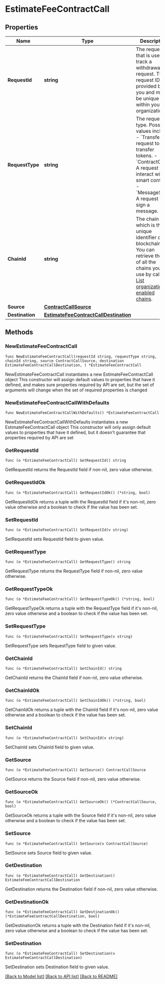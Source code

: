 # EstimateFeeContractCall

## Properties

Name | Type | Description | Notes
------------ | ------------- | ------------- | -------------
**RequestId** | **string** | The request ID that is used to track a withdrawal request. The request ID is provided by you and must be unique within your organization. | 
**RequestType** | **string** | The request type. Possible values include:   - &#x60;Transfer&#x60;: A request to transfer tokens.   - &#x60;ContractCall&#x60;: A request to interact with a smart contract.   - &#x60;MessageSign&#x60;: A request to sign a message.  | 
**ChainId** | **string** | The chain ID, which is the unique identifier of a blockchain. You can retrieve the IDs of all the chains you can use by calling [List organization enabled chains](/v2/api-references/wallets/list-organization-enabled-chains). | 
**Source** | [**ContractCallSource**](ContractCallSource.md) |  | 
**Destination** | [**EstimateFeeContractCallDestination**](EstimateFeeContractCallDestination.md) |  | 

## Methods

### NewEstimateFeeContractCall

`func NewEstimateFeeContractCall(requestId string, requestType string, chainId string, source ContractCallSource, destination EstimateFeeContractCallDestination, ) *EstimateFeeContractCall`

NewEstimateFeeContractCall instantiates a new EstimateFeeContractCall object
This constructor will assign default values to properties that have it defined,
and makes sure properties required by API are set, but the set of arguments
will change when the set of required properties is changed

### NewEstimateFeeContractCallWithDefaults

`func NewEstimateFeeContractCallWithDefaults() *EstimateFeeContractCall`

NewEstimateFeeContractCallWithDefaults instantiates a new EstimateFeeContractCall object
This constructor will only assign default values to properties that have it defined,
but it doesn't guarantee that properties required by API are set

### GetRequestId

`func (o *EstimateFeeContractCall) GetRequestId() string`

GetRequestId returns the RequestId field if non-nil, zero value otherwise.

### GetRequestIdOk

`func (o *EstimateFeeContractCall) GetRequestIdOk() (*string, bool)`

GetRequestIdOk returns a tuple with the RequestId field if it's non-nil, zero value otherwise
and a boolean to check if the value has been set.

### SetRequestId

`func (o *EstimateFeeContractCall) SetRequestId(v string)`

SetRequestId sets RequestId field to given value.


### GetRequestType

`func (o *EstimateFeeContractCall) GetRequestType() string`

GetRequestType returns the RequestType field if non-nil, zero value otherwise.

### GetRequestTypeOk

`func (o *EstimateFeeContractCall) GetRequestTypeOk() (*string, bool)`

GetRequestTypeOk returns a tuple with the RequestType field if it's non-nil, zero value otherwise
and a boolean to check if the value has been set.

### SetRequestType

`func (o *EstimateFeeContractCall) SetRequestType(v string)`

SetRequestType sets RequestType field to given value.


### GetChainId

`func (o *EstimateFeeContractCall) GetChainId() string`

GetChainId returns the ChainId field if non-nil, zero value otherwise.

### GetChainIdOk

`func (o *EstimateFeeContractCall) GetChainIdOk() (*string, bool)`

GetChainIdOk returns a tuple with the ChainId field if it's non-nil, zero value otherwise
and a boolean to check if the value has been set.

### SetChainId

`func (o *EstimateFeeContractCall) SetChainId(v string)`

SetChainId sets ChainId field to given value.


### GetSource

`func (o *EstimateFeeContractCall) GetSource() ContractCallSource`

GetSource returns the Source field if non-nil, zero value otherwise.

### GetSourceOk

`func (o *EstimateFeeContractCall) GetSourceOk() (*ContractCallSource, bool)`

GetSourceOk returns a tuple with the Source field if it's non-nil, zero value otherwise
and a boolean to check if the value has been set.

### SetSource

`func (o *EstimateFeeContractCall) SetSource(v ContractCallSource)`

SetSource sets Source field to given value.


### GetDestination

`func (o *EstimateFeeContractCall) GetDestination() EstimateFeeContractCallDestination`

GetDestination returns the Destination field if non-nil, zero value otherwise.

### GetDestinationOk

`func (o *EstimateFeeContractCall) GetDestinationOk() (*EstimateFeeContractCallDestination, bool)`

GetDestinationOk returns a tuple with the Destination field if it's non-nil, zero value otherwise
and a boolean to check if the value has been set.

### SetDestination

`func (o *EstimateFeeContractCall) SetDestination(v EstimateFeeContractCallDestination)`

SetDestination sets Destination field to given value.



[[Back to Model list]](../README.md#documentation-for-models) [[Back to API list]](../README.md#documentation-for-api-endpoints) [[Back to README]](../README.md)


